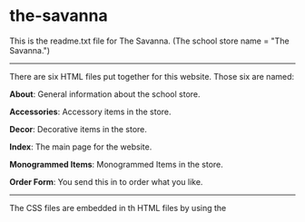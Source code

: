 # the-savanna
This is the readme.txt file for The Savanna. (The school store name = "The Savanna.")

-------

There are six HTML files put together for this website. Those six are named:

<b>About</b>: General information about the school store.

<b>Accessories</b>: Accessory items in the store.

<b>Decor</b>: Decorative items in the store.

<b>Index</b>: The main page for the website.

<b>Monogrammed Items</b>: Monogrammed Items in the store.

<b>Order Form</b>: You send this in to order what you like.

-------

The CSS files are embedded in th HTML files by using the <style> tag.

